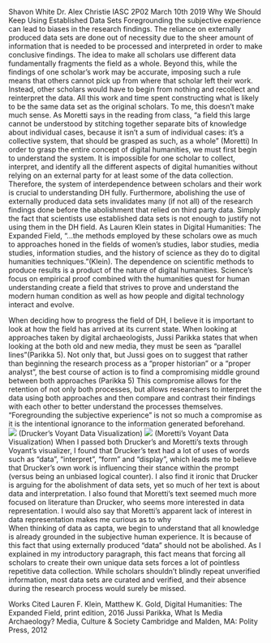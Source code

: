 Shavon White 
Dr. Alex Christie 
IASC 2P02 
March 10th 2019 
Why We Should Keep Using Established Data Sets 
Foregrounding the subjective experience can lead to biases in the research findings. The reliance on externally produced data sets are done out of necessity due to the sheer amount of information that is needed to be processed and interpreted in order to make conclusive findings. The idea to make all scholars use different data fundamentally fragments the field as a whole. Beyond this, while the findings of one scholar’s work may be accurate, imposing such a rule means that others cannot pick up from where that scholar left their work. Instead, other scholars would have to begin from nothing and recollect and reinterpret the data. All this work and time spent constructing what is likely to be the same data set as the original scholars. To me, this doesn’t make much sense. As Moretti says in the reading from class, “a field this large cannot be understood by stitching together separate bits of knowledge about individual cases, because it isn’t a sum of individual cases: it’s a collective system, that should be grasped as such, as a whole” (Moretti) In order to grasp the entire concept of digital humanities, we must first begin to understand the system. It is impossible for one scholar to collect, interpret, and identify all the different aspects of digital humanities without relying on an external party for at least some of the data collection. Therefore, the system of interdependence between scholars and their work is crucial to understanding DH fully. Furthermore, abolishing the use of externally produced data sets invalidates many (if not all) of the research findings done before the abolishment that relied on third party data. 
Simply the fact that scientists use established data sets is not enough to justify not using them in the DH field. As Lauren Klein states in Digital Humanities: The Expanded Field, “...the methods employed by these scholars owe as much to approaches honed in the fields of women’s studies, labor studies, media studies, information studies, and the history of science as they do to digital humanities techniques.”(Klein). The dependence on scientific methods to produce results is a product of the nature of digital humanities. Science’s focus on empirical proof combined with the humanities quest for human understanding create a field that strives to prove and understand the modern human condition as well as how people and digital technology interact and evolve. 
 
When deciding how to progress the field of DH, I believe it is important to look at how the field has arrived at its current state. When looking at approaches taken by digital archaeologists, Jussi Parikka states that when looking at the both old and new media, they must be seen as “parallel lines”(Parikka 5). Not only that, but Jussi goes on to suggest that rather than beginning the research process as a “proper historian” or a “proper analyst”, the best course of action is to find a compromising middle ground between both approaches (Parikka 5) This compromise allows for the retention of not only both processes, but allows researchers to interpret the data using both approaches and then compare and contrast their findings with each other to better understand the processes themselves. “Foregrounding the subjective experience” is not so much a compromise as it is the intentional ignorance to the information generated beforehand.  
  ![](images/DruckerImage.jpg)
(Drucker’s Voyant Data Visualization) 
 ![](images/MorettiImage.jpg)
(Moretti’s Voyant Data Visualization) 
When I passed both Drucker’s and Moretti’s texts through Voyant’s visualizer, I found that Drucker’s text had a lot of uses of words such as “data”, “interpret”, “form” and “display”, which leads me to believe that Drucker’s own work is influencing their stance within the prompt (versus being an unbiased logical counter). I also find it ironic that Drucker is arguing for the abolishment of data sets, yet so much of her text is about data and interpretation. I also found that Moretti’s text seemed much more focused on literature than Drucker, who seems more interested in data representation. I would also say that Moretti’s apparent lack of interest in data representation makes me curious as to why  
When thinking of data as capta, we begin to understand that all knowledge is already grounded in the subjective human experience. It is because of this fact that using externally produced “data” should not be abolished. As I explained in my introductory paragraph, this fact means that forcing all scholars to create their own unique data sets forces a lot of pointless repetitive data collection. While scholars shouldn’t blindly repeat unverified information, most data sets are curated and verified, and their absence during the research process would surely be missed. 
 
Works Cited 
Lauren F. Klein, Matthew K. Gold, Digital Humanities: The Expanded Field, print edition, 2016 
Jussi Parikka, What Is Media Archaeology? Media, Culture & Society Cambridge and Malden, MA: Polity Press, 2012 
 
